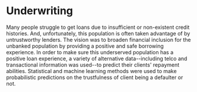 # Underwriting
Many people struggle to get loans due to insufficient or non-existent credit histories. And, unfortunately, this population is often taken advantage of by untrustworthy lenders. The vision was to broaden financial inclusion for the unbanked population by providing a positive and safe borrowing experience. In order to make sure this underserved population has a positive loan experience, a variety of alternative data--including telco and transactional information was used--to predict their clients' repayment abilities. 
Statistical and machine learning methods were used to make probabilistic predictions on the trustfulness of client being a defaulter or not.

